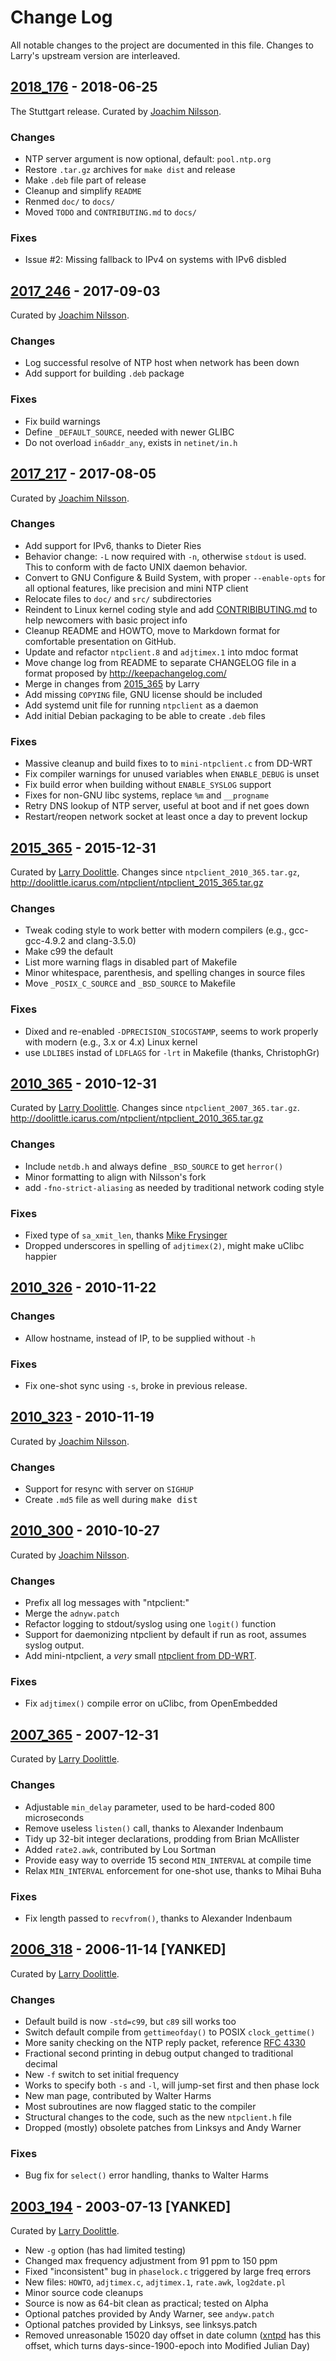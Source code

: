 Change Log
==========

All notable changes to the project are documented in this file.
Changes to Larry's upstream version are interleaved.

[2018_176][] - 2018-06-25
-------------------------

The Stuttgart release.  Curated by [Joachim Nilsson][].

### Changes
- NTP server argument is now optional, default: `pool.ntp.org`
- Restore `.tar.gz` archives for `make dist` and release
- Make `.deb` file part of release
- Cleanup and simplify `README`
- Renmed `doc/` to `docs/`
- Moved `TODO` and `CONTRIBUTING.md` to `docs/`

### Fixes
- Issue #2: Missing fallback to IPv4 on systems with IPv6 disbled


[2017_246][] - 2017-09-03
-------------------------

Curated by [Joachim Nilsson][].

### Changes
- Log successful resolve of NTP host when network has been down
- Add support for building `.deb` package

### Fixes
- Fix build warnings
- Define `_DEFAULT_SOURCE`, needed with newer GLIBC
- Do not overload `in6addr_any`, exists in `netinet/in.h`


[2017_217][] - 2017-08-05
-------------------------

Curated by [Joachim Nilsson][].

### Changes
- Add support for IPv6, thanks to Dieter Ries
- Behavior change: `-L` now required with `-n`, otherwise `stdout` is
  used.  This to conform with de facto UNIX daemon behavior.
- Convert to GNU Configure & Build System, with proper `--enable-opts`
  for all optional features, like precision and mini NTP client
- Relocate files to `doc/` and `src/` subdirectories
- Reindent to Linux kernel coding style and add [CONTRIBIBUTING.md][]
  to help newcomers with basic project info
- Cleanup README and HOWTO, move to Markdown format for comfortable
  presentation on GitHub.
- Update and refactor `ntpclient.8` and `adjtimex.1` into mdoc format
- Move change log from README to separate CHANGELOG file in a format
  proposed by http://keepachangelog.com/
- Merge in changes from [2015_365][] by Larry
- Add missing `COPYING` file, GNU license should be included
- Add systemd unit file for running `ntpclient` as a daemon
- Add initial Debian packaging to be able to create `.deb` files

### Fixes
- Massive cleanup and build fixes to to `mini-ntpclient.c` from DD-WRT
- Fix compiler warnings for unused variables when `ENABLE_DEBUG` is unset
- Fix build error when building without `ENABLE_SYSLOG` support
- Fixes for non-GNU libc systems, replace `%m` and `__progname`
- Retry DNS lookup of NTP server, useful at boot and if net goes down
- Restart/reopen network socket at least once a day to prevent lockup


[2015_365][] - 2015-12-31
-------------------------

Curated by [Larry Doolittle][].  Changes since `ntpclient_2010_365.tar.gz`,
<http://doolittle.icarus.com/ntpclient/ntpclient_2015_365.tar.gz>

### Changes
- Tweak coding style to work better with modern compilers (e.g.,
  gcc-gcc-4.9.2 and clang-3.5.0)
- Make c99 the default
- List more warning flags in disabled part of Makefile
- Minor whitespace, parenthesis, and spelling changes in source files
- Move `_POSIX_C_SOURCE` and `_BSD_SOURCE` to Makefile

### Fixes
- Dixed and re-enabled `-DPRECISION_SIOCGSTAMP`, seems to work properly
  with modern (e.g., 3.x or 4.x) Linux kernel
- use `LDLIBES` instad of `LDFLAGS` for `-lrt` in Makefile (thanks, ChristophGr)


[2010_365][] - 2010-12-31
-------------------------

Curated by [Larry Doolittle][].  Changes since `ntpclient_2007_365.tar.gz`.
<http://doolittle.icarus.com/ntpclient/ntpclient_2010_365.tar.gz>

### Changes
- Include `netdb.h` and always define `_BSD_SOURCE` to get `herror()`
- Minor formatting to align with Nilsson's fork
- add `-fno-strict-aliasing` as needed by traditional network coding style

### Fixes
- Fixed type of `sa_xmit_len`, thanks [Mike Frysinger][]
- Dropped underscores in spelling of `adjtimex(2)`, might make uClibc happier


[2010_326][] - 2010-11-22
-------------------------

### Changes
- Allow hostname, instead of IP, to be supplied without `-h`

### Fixes
- Fix one-shot sync using `-s`, broke in previous release.


[2010_323][] - 2010-11-19
-------------------------

Curated by [Joachim Nilsson][].

### Changes
- Support for resync with server on `SIGHUP`
- Create `.md5` file as well during <kbd>make dist</kbd>


[2010_300][] - 2010-10-27
-------------------------

Curated by [Joachim Nilsson][].

### Changes
- Prefix all log messages with "ntpclient:"
- Merge the `adnyw.patch`
- Refactor logging to stdout/syslog using one `logit()` function
- Support for daemonizing ntpclient by default if run as root, assumes
  syslog output.
- Add mini-ntpclient, a *very* small [ntpclient from DD-WRT][dd-wrt].

### Fixes
- Fix `adjtimex()` compile error on uClibc, from OpenEmbedded


[2007_365][] - 2007-12-31
-------------------------

Curated by [Larry Doolittle][].

### Changes
- Adjustable `min_delay` parameter, used to be hard-coded 800 microseconds
- Remove useless `listen()` call, thanks to Alexander Indenbaum
- Tidy up 32-bit integer declarations, prodding from Brian McAllister
- Added `rate2.awk`, contributed by Lou Sortman
- Provide easy way to override 15 second `MIN_INTERVAL` at compile time
- Relax `MIN_INTERVAL` enforcement for one-shot use, thanks to Mihai Buha

### Fixes
- Fix length passed to `recvfrom()`, thanks to Alexander Indenbaum


[2006_318][] - 2006-11-14 [YANKED]
----------------------------------

Curated by [Larry Doolittle][].

### Changes
- Default build is now `-std=c99`, but `c89` sill works too
- Switch default compile from `gettimeofday()` to POSIX `clock_gettime()`
- More sanity checking on the NTP reply packet, reference [RFC 4330]
- Fractional second printing in debug output changed to traditional decimal
- New `-f` switch to set initial frequency
- Works to specify both `-s` and `-l`, will jump-set first and then phase lock
- New man page, contributed by Walter Harms
- Most subroutines are now flagged static to the compiler
- Structural changes to the code, such as the new `ntpclient.h` file
- Dropped (mostly) obsolete patches from Linksys and Andy Warner

### Fixes
- Bug fix for `select()` error handling, thanks to Walter Harms


[2003_194][] - 2003-07-13 [YANKED]
----------------------------------

Curated by [Larry Doolittle][].

- New `-g` option (has had limited testing)
- Changed max frequency adjustment from 91 ppm to 150 ppm
- Fixed "inconsistent" bug in `phaselock.c` triggered by large freq errors
- New files: `HOWTO`, `adjtimex.c`, `adjtimex.1`, `rate.awk`, `log2date.pl`
- Minor source code cleanups
- Source is now as 64-bit clean as practical; tested on Alpha
- Optional patches provided by Andy Warner, see `andyw.patch`
- Optional patches provided by Linksys, see linksys.patch
- Removed unreasonable 15020 day offset in date column ([xntpd] has this
  offset, which turns days-since-1900-epoch into Modified Julian Day)


[UNRELEASED]: https://github.com/troglobit/ntpclient/compare/2018_176...HEAD
[2018_176]:   https://github.com/troglobit/ntpclient/compare/2017_246...2018_176
[2017_246]:   https://github.com/troglobit/ntpclient/compare/2017_217...2017_246
[2017_217]:   https://github.com/troglobit/ntpclient/compare/2010_365...2017_217
[2015_365]:   https://github.com/troglobit/ntpclient/compare/2010_365...2015_365
[2010_365]:   https://github.com/troglobit/ntpclient/compare/2010_326...2010_365
[2010_326]:   https://github.com/troglobit/ntpclient/compare/2010_323...2010_326
[2010_323]:   https://github.com/troglobit/ntpclient/compare/2010_300...2010_323
[2010_300]:   https://github.com/troglobit/ntpclient/compare/2007_365...2010_300
[2007_365]:   https://github.com/troglobit/ntpclient/compare/2006_318...2007_365
[2006_318]:   https://github.com/troglobit/ntpclient/compare/2003_194...2006_318
[2003_194]:   https://github.com/troglobit/ntpclient/compare/2000_345...2003_194
[xntpd]: http://www.eecis.udel.edu/~mills/ntp/
[dd-wrt]: http://svn.dd-wrt.com/browser/src/router/ntpclient/
[RFC 4330]: http://tools.ietf.org/html/rfc4330
[Mike Frysinger]: vapier@gentoo.org
[CONTRIBIBUTING.md]: https://github.com/troglobit/ntpclient/CONTRIBIBUTING.md
[Joachim Nilsson]: https://github.com/troglobit/ntpclient/
[Larry Doolittle]: http://doolittle.icarus.com/ntpclient/
